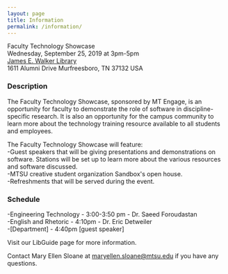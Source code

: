 ```yaml
---
layout: page
title: Information
permalink: /information/
---
```


Faculty Technology Showcase<br />
Wednesday, September 25, 2019 at 3pm-5pm<br />
[James E. Walker Library](https://library.mtsu.edu/home)<br />
1611 Alumni Drive
Murfreesboro, TN 37132 USA <br />

### Description

The Faculty Technology Showcase, sponsored by MT Engage, is an opportunity for faculty to demonstrate the role of software in discipline-specific research. It is also an opportunity for the campus community to learn more about the technology training resource available to all students and employees.

The Faculty Technology Showcase will feature:<br />
-Guest speakers that will be giving presentations and demonstrations on software. Stations will be set up to learn more about the various resources and software discussed.<br />
-MTSU creative student organization Sandbox's open house.<br />
-Refreshments that will be served during the event.<br />

### Schedule

-Engineering Technology - 3:00-3:50 pm  - Dr. Saeed Foroudastan<br />
-English and Rhetoric - 4:10pm  - Dr. Eric Detweiler <br />
-[Department] - 4:40pm [guest speaker]<br />


Visit our LibGuide page for more information.

Contact Mary Ellen Sloane at maryellen.sloane@mtsu.edu if you have any questions.
